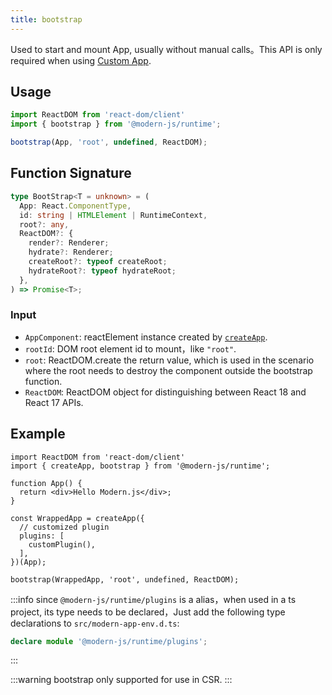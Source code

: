 ```yaml
---
title: bootstrap
---
```


Used to start and mount App, usually without manual calls。This API is only required when using [Custom App](/docs/guides/concept/entries#自定义-app).

## Usage

```ts
import ReactDOM from 'react-dom/client'
import { bootstrap } from '@modern-js/runtime';

bootstrap(App, 'root', undefined, ReactDOM);
```

## Function Signature

```ts
type BootStrap<T = unknown> = (
  App: React.ComponentType,
  id: string | HTMLElement | RuntimeContext,
  root?: any,
  ReactDOM?: {
    render?: Renderer;
    hydrate?: Renderer;
    createRoot?: typeof createRoot;
    hydrateRoot?: typeof hydrateRoot;
  },
) => Promise<T>;
```

### Input

- `AppComponent`: reactElement instance created by [`createApp`](./create-app).
- `rootId`: DOM root element id to mount，like `"root"`.
- `root`: ReactDOM.create the return value, which is used in the scenario where the root needs to destroy the component outside the bootstrap function.
- `ReactDOM`: ReactDOM object for distinguishing between React 18 and React 17 APIs.

## Example

```tsx
import ReactDOM from 'react-dom/client'
import { createApp, bootstrap } from '@modern-js/runtime';

function App() {
  return <div>Hello Modern.js</div>;
}

const WrappedApp = createApp({
  // customized plugin
  plugins: [
    customPlugin(),
  ],
})(App);

bootstrap(WrappedApp, 'root', undefined, ReactDOM);

```

:::info
since `@modern-js/runtime/plugins` is a alias，when used in a ts project, its type needs to be declared，Just add the following type declarations to `src/modern-app-env.d.ts`:

```ts
declare module '@modern-js/runtime/plugins';
```
:::

:::warning
bootstrap only supported for use in CSR.
:::
